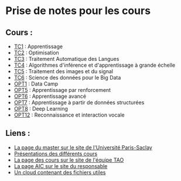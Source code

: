 # Prise de notes pour les cours

## Cours :

- [TC1](Cours/TC1) : Apprentissage
- [TC2](Cours/TC2) : Optimisation
- [TC3](Cours/TC3) : Traitement Automatique des Langues
- [TC4](Cours/TC4) : Algorithmes d'inférence et d'apprentissage à grande échelle
- [TC5](Cours/TC5) : Traitement des images et du signal
- [TC6](Cours/TC6) : Science des données pour le Big Data
- [OPT1](Cours/OPT1) : Data Camp
- [OPT5](Cours/OPT5) : Apprentissage par renforcement
- [OPT6](Cours/OPT6) : Apprentissage avancé
- [OPT7](Cours/OPT7) : Apprentissage à partir de données structurées
- [OPT8](Cours/OPT8) : Deep Learning
- [OPT12](Cours/OPT12) : Reconnaissance et interaction vocale

## Liens :

- [La page du master sur le site de l'Université Paris-Saclay](https://www.universite-paris-saclay.fr/fr/education/master/m2-apprentissage-information-et-contenu-machine-learning-information-and-content#presentation-m2)
- [Présentations des différents cours](https://drive.google.com/drive/folders/0B6bFVfow2ez_SVVzamQ4ZGRocUU)
- [La page des cours sur le site de l'équipe TAO](https://tao.lri.fr/courses)
- [La page AIC sur le site du responsable](https://allauzen.github.io/cours/AIC/)
- [Un cloud contenant des fichiers utiles](https://ocsync.limsi.fr/index.php/s/TETPT57yxziIN8R)
